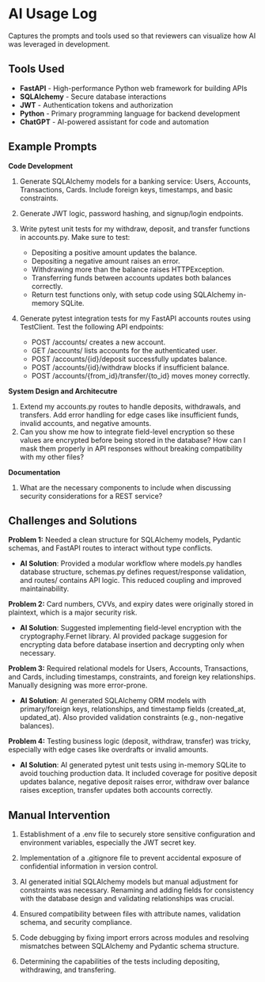 # AI Usage Log
Captures the prompts and tools used so that reviewers can visualize how AI was leveraged in development.

## Tools Used
- **FastAPI** - High-performance Python web framework for building APIs
- **SQLAlchemy** - Secure database interactions
- **JWT** - Authentication tokens and authorization
- **Python** - Primary programming language for backend development
- **ChatGPT** - AI-powered assistant for code and automation

## Example Prompts

**Code Development**
1. Generate SQLAlchemy models for a banking service: Users, Accounts, Transactions, Cards. Include foreign keys, timestamps, and basic constraints.

2. Generate JWT logic, password hashing, and signup/login endpoints.

3. Write pytest unit tests for my withdraw, deposit, and transfer functions in accounts.py. Make sure to test:
    - Depositing a positive amount updates the balance.
    - Depositing a negative amount raises an error.
    - Withdrawing more than the balance raises HTTPException.
    - Transferring funds between accounts updates both balances correctly.
    - Return test functions only, with setup code using SQLAlchemy in-memory SQLite.
    
4. Generate pytest integration tests for my FastAPI accounts routes using TestClient. Test the following API endpoints:
    - POST /accounts/ creates a new account.
    - GET /accounts/ lists accounts for the authenticated user.
    - POST /accounts/{id}/deposit successfully updates balance.
    - POST /accounts/{id}/withdraw blocks if insufficient balance.
    - POST /accounts/{from_id}/transfer/{to_id} moves money correctly.

**System Design and Architecutre**
1. Extend my accounts.py routes to handle deposits, withdrawals, and transfers. Add error handling for edge cases like insufficient funds, invalid accounts, and negative amounts.
2. Can you show me how to integrate field-level encryption so these values are encrypted before being stored in the database? How can I mask them properly in API responses without breaking compatibility with my other files?

**Documentation**
1. What are the necessary components to include when discussing security considerations for a REST service?


## Challenges and Solutions

**Problem 1:**
Needed a clean structure for SQLAlchemy models, Pydantic schemas, and FastAPI routes to interact without type conflicts.

- **AI Solution**: Provided a modular workflow where models.py handles database structure, schemas.py defines request/response validation, and routes/ contains API logic. This reduced coupling and improved maintainability.

**Problem 2:**
Card numbers, CVVs, and expiry dates were originally stored in plaintext, which is a major security risk.

- **AI Solution**: Suggested implementing field-level encryption with the cryptography.Fernet library. AI provided package suggesion for encrypting data before database insertion and decrypting only when necessary.

**Problem 3:**
Required relational models for Users, Accounts, Transactions, and Cards, including timestamps, constraints, and foreign key relationships. Manually designing was more error-prone.

- **AI Solution**: AI generated SQLAlchemy ORM models with primary/foreign keys, relationships, and timestamp fields (created_at, updated_at). Also provided validation constraints (e.g., non-negative balances).

**Problem 4:**
Testing business logic (deposit, withdraw, transfer) was tricky, especially with edge cases like overdrafts or invalid amounts.

- **AI Solution**: AI generated pytest unit tests using in-memory SQLite to avoid touching production data. It included coverage for positive deposit updates balance, negative deposit raises error, withdraw over balance raises exception, transfer updates both accounts correctly.

## Manual Intervention
1. Establishment of a .env file to securely store sensitive configuration and environment variables, especially the JWT secret key.

2. Implementation of a .gitignore file to prevent accidental exposure of confidential information in version control.

3. AI generated initial SQLAlchemy models but manual adjustment for constraints was necessary. Renaming and adding fields for consistency with the database design and validating relationships was crucial.

4. Ensured compatibility between files with attribute names, validation schema, and security compliance.

5. Code debugging by fixing import errors across modules and resolving mismatches between SQLAlchemy and Pydantic schema structure.

6. Determining the capabilities of the tests including depositing, withdrawing, and transfering.


